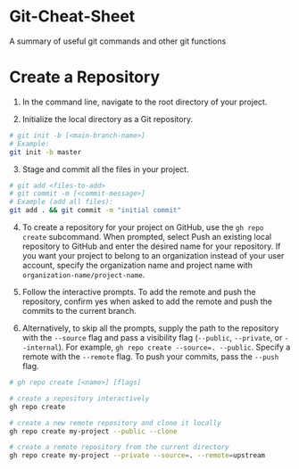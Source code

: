 # Git-Cheat-Sheet
A summary of useful git commands and other git functions

# Create a Repository
1. In the command line, navigate to the root directory of your project.

2. Initialize the local directory as a Git repository.
```bash
# git init -b [<main-branch-name>]
# Example:
git init -b master
```

3. Stage and commit all the files in your project.
```bash
# git add <files-to-add>
# git commit -m [<commit-message>]
# Example (add all files):
git add . && git commit -m "initial commit"
```
4. To create a repository for your project on GitHub, use the `gh repo create` subcommand. When prompted, select Push an existing local repository to GitHub and enter the desired name for your repository. If you want your project to belong to an organization instead of your user account, specify the organization name and project name with `organization-name/project-name`.

5. Follow the interactive prompts. To add the remote and push the repository, confirm yes when asked to add the remote and push the commits to the current branch.

6. Alternatively, to skip all the prompts, supply the path to the repository with the `--source` flag and pass a visibility flag (`--public`, `--private`, or `--internal`). For example, `gh repo create --source=. --public`. Specify a remote with the `--remote` flag. To push your commits, pass the `--push` flag.
```bash
# gh repo create [<name>] [flags]

# create a repository interactively
gh repo create

# create a new remote repository and clone it locally
gh repo create my-project --public --clone

# create a remote repository from the current directory
gh repo create my-project --private --source=. --remote=upstream
```
